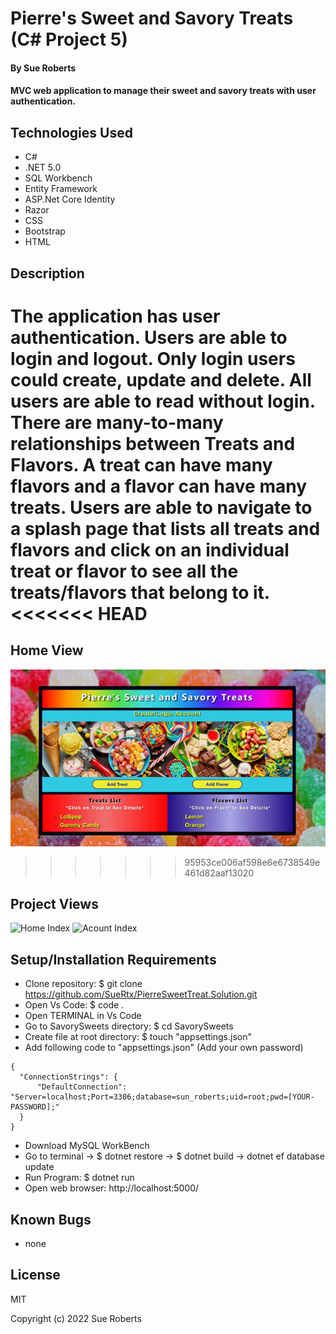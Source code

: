# Pierre's Sweet and Savory Treats (C# Project 5)

#### By Sue Roberts

####  MVC web application to manage their sweet and savory treats with user authentication. 

## Technologies Used

* C#
* .NET 5.0
* SQL Workbench
* Entity Framework
* ASP.Net Core Identity
* Razor
* CSS
* Bootstrap
* HTML

## Description

The application has user authentication. Users are able to login and logout. Only login users could create, update and delete. All users are able to read without login. There are many-to-many relationships between Treats and Flavors. A treat can have many flavors and a flavor can have many treats. Users are able to navigate to a splash page that lists all treats and flavors and click on an individual treat or flavor to see all the treats/flavors that belong to it.
<<<<<<< HEAD
=======

## Home View
![Home Index](SavorySweets/wwwroot/image/home.png "Home Index image")
>>>>>>> 95953ce006af598e6e6738549e461d82aaf13020

## Project Views
![Home Index](SavorySweet/wwwroot/image/home.png "Home Index image")
![Acount Index](SavorySweet/wwwroot/image/account.png "Account Index image")

## Setup/Installation Requirements

* Clone repository: $ git clone https://github.com/SueRtx/PierreSweetTreat.Solution.git  
* Open Vs Code: $ code .   
* Open TERMINAL in Vs Code
* Go to SavorySweets directory: $ cd SavorySweets
* Create file at root directory: $ touch "appsettings.json"
* Add following code to "appsettings.json" (Add your own password)
```
{
  "ConnectionStrings": {
      "DefaultConnection": "Server=localhost;Port=3306;database=sun_roberts;uid=root;pwd=[YOUR-PASSWORD];"
  }
}

``` 
* Download MySQL WorkBench  
* Go to terminal  → $ dotnet restore → $ dotnet build → dotnet ef database update
* Run Program: $ dotnet run  
* Open web browser: http://localhost:5000/  

## Known Bugs

* none

## License

MIT

Copyright (c) 2022 Sue Roberts
